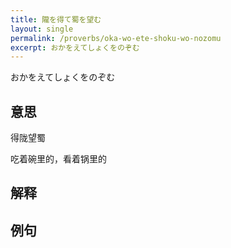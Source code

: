 ```yaml
---
title: 隴を得て蜀を望む
layout: single
permalink: /proverbs/oka-wo-ete-shoku-wo-nozomu
excerpt: おかをえてしょくをのぞむ
---
```


おかをえてしょくをのぞむ

## 意思

得陇望蜀

吃着碗里的，看着锅里的

## 解释

## 例句

